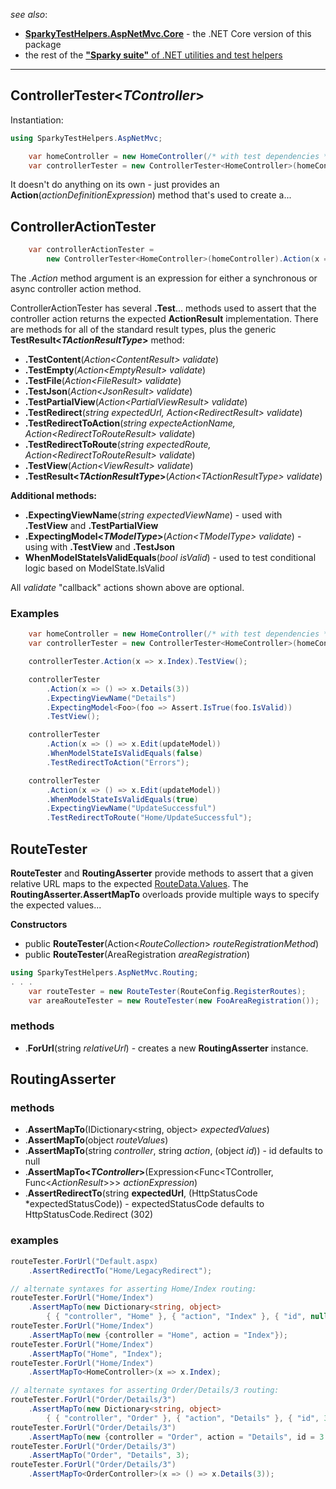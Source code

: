 _see also_:
* **[SparkyTestHelpers.AspNetMvc.Core](https://www.nuget.org/packages/SparkyTestHelpers.AspNetMvc.Core)** - the .NET Core version of this package
* the rest of the [**"Sparky suite"** of .NET utilities and test helpers](https://www.nuget.org/profiles/BrianSchroer)
---
## ControllerTester<*TController*>

Instantiation:
```csharp
using SparkyTestHelpers.AspNetMvc;
```

```csharp
    var homeController = new HomeController(/* with test dependencies */);
    var controllerTester = new ControllerTester<HomeController>(homeController);
```

It doesn't do anything on its own - just provides an **Action**(*actionDefinitionExpression*) method that's used to create a... 

## ControllerActionTester
```csharp
    var controllerActionTester = 
        new ControllerTester<HomeController>(homeController).Action(x => x.Index);
```
The *.Action* method argument is an expression for either a synchronous or async controller action method.

ControllerActionTester has several **.Test**... methods used to assert that the controller action returns the expected **ActionResult** implementation. There are methods for all of the standard result types, plus the generic **TestResult<*TActionResultType*>** method:

* **.TestContent**(*Action<*ContentResult*> validate*)
* **.TestEmpty**(*Action<*EmptyResult*> validate*)
* **.TestFile**(*Action<*FileResult*> validate*)
* **.TestJson**(*Action<*JsonResult*> validate*)
* **.TestPartialView**(*Action<*PartialViewResult*> validate*)
* **.TestRedirect**(*string expectedUrl, Action<*RedirectResult*> validate*)
* **.TestRedirectToAction**(*string expecteActionName, Action<*RedirectToRouteResult*> validate*)
* **.TestRedirectToRoute**(*string expectedRoute, Action<*RedirectToRouteResult*> validate*)
* **.TestView**(*Action<*ViewResult*> validate*)
* **.TestResult<*TActionResultType*>**(*Action<*TActionResultType*> validate*)

**Additional methods:**
* **.ExpectingViewName**(*string expectedViewName*) - used with **.TestView** and **.TestPartialView**
* **.ExpectingModel<*TModelType*>**(*Action<*TModelType*> validate*) - using with **.TestView** and **.TestJson**
* **WhenModelStateIsValidEquals**(*bool isValid*) - used to test conditional logic based on ModelState.IsValid

All *validate* "callback" actions shown above are optional.

### Examples

```csharp
    var homeController = new HomeController(/* with test dependencies */);
    var controllerTester = new ControllerTester<HomeController>(homeController);

    controllerTester.Action(x => x.Index).TestView();

    controllerTester
        .Action(x => () => x.Details(3))
        .ExpectingViewName("Details")
        .ExpectingModel<Foo>(foo => Assert.IsTrue(foo.IsValid))
        .TestView();

    controllerTester
        .Action(x => () => x.Edit(updateModel))
        .WhenModelStateIsValidEquals(false)
        .TestRedirectToAction("Errors");

    controllerTester
        .Action(x => () => x.Edit(updateModel))
        .WhenModelStateIsValidEquals(true)
        .ExpectingViewName("UpdateSuccessful")
        .TestRedirectToRoute("Home/UpdateSuccessful");
```
## RouteTester
**RouteTester** and **RoutingAsserter** provide methods to assert that a given relative URL maps to the expected [RouteData.Values](https://docs.microsoft.com/en-us/dotnet/api/system.web.routing.routedata.values?view=netframework-4.7#System_Web_Routing_RouteData_Values). The **RoutingAsserter.AssertMapTo** overloads provide multiple ways to specify the expected values...

**Constructors**

* public **RouteTester**(Action<*RouteCollection*> *routeRegistrationMethod*)
* public **RouteTester**(AreaRegistration *areaRegistration*)

```csharp
using SparkyTestHelpers.AspNetMvc.Routing;
. . .
    var routeTester = new RouteTester(RouteConfig.RegisterRoutes);
    var areaRouteTester = new RouteTester(new FooAreaRegistration());
```

### methods

* .**ForUrl**(string *relativeUrl*) - creates a new **RoutingAsserter** instance.

## RoutingAsserter

### methods

* .**AssertMapTo**(IDictionary<string, object> *expectedValues*)
* .**AssertMapTo**(object *routeValues*)
* .**AssertMapTo**(string *controller*, string *action*, (object *id*)) - id defaults to null
* .**AssertMapTo<*TController*>**(Expression<Func<TController, Func<*ActionResult*>>> *actionExpression*)
* .**AssertRedirectTo**(string **expectedUrl**, (HttpStatusCode *expectedStatusCode)) - expectedStatusCode defaults to HttpStatusCode.Redirect (302)

### examples

```csharp
routeTester.ForUrl("Default.aspx)
    .AssertRedirectTo("Home/LegacyRedirect");

// alternate syntaxes for asserting Home/Index routing:
routeTester.ForUrl("Home/Index")
    .AssertMapTo(new Dictionary<string, object> 
        { { "controller", "Home" }, { "action", "Index" }, { "id", null } );
routeTester.ForUrl("Home/Index")
    .AssertMapTo(new {controller = "Home", action = "Index"});
routeTester.ForUrl("Home/Index")
    .AssertMapTo("Home", "Index");
routeTester.ForUrl("Home/Index")
    .AssertMapTo<HomeController>(x => x.Index);

// alternate syntaxes for asserting Order/Details/3 routing:
routeTester.ForUrl("Order/Details/3")
    .AssertMapTo(new Dictionary<string, object> 
        { { "controller", "Order" }, { "action", "Details" }, { "id", 3 } );
routeTester.ForUrl("Order/Details/3")
    .AssertMapTo(new {controller = "Order", action = "Details", id = 3 });
routeTester.ForUrl("Order/Details/3")
    .AssertMapTo("Order", "Details", 3);
routeTester.ForUrl("Order/Details/3")
    .AssertMapTo<OrderController>(x => () => x.Details(3));
```